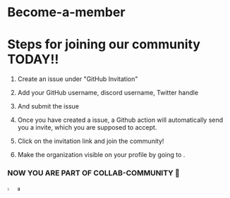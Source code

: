 # Become-a-member

# Steps for joining our community TODAY!!

1. Create an issue under "GitHub Invitation"

2. Add your GitHub username, discord username, Twitter handle

3. And submit the issue

4. Once you have created a issue, a Github action will automatically send you a invite, which you are supposed to accept.

5. Click on the invitation link and join the community!

6. Make the organization visible on your profile by going to .

### NOW YOU ARE PART OF COLLAB-COMMUNITY 🎉

<a href = "https://discord.gg/3w8Xee46"><img src = "https://img.icons8.com/color/344/discord-logo.png" style ="height:4%; width:4%;"></a>
<a href = ""><img src = "https://img.icons8.com/fluency/344/twitter.png" style ="height:4%; width:4%;"></a>
